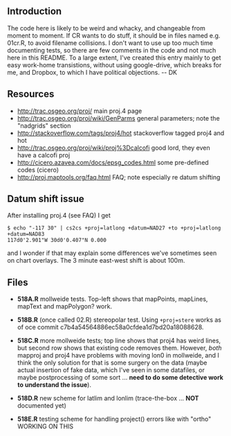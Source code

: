 ## Introduction

The code here is likely to be weird and whacky, and changeable from moment to
moment.  If CR wants to do stuff, it should be in files named e.g.  01cr.R, to
avoid filename collisions.  I don't want to use up too much time documenting
tests, so there are few comments in the code and not much here in this README.
To a large extent, I've created this entry mainly to get easy work-home
transistions, without using google-drive, which breaks for me, and Dropbox, to
which I have political objections. -- DK

## Resources

* http://trac.osgeo.org/proj/ main proj.4 page
* http://trac.osgeo.org/proj/wiki/GenParms general parameters; note the "nadgrids" section
* http://stackoverflow.com/tags/proj4/hot stackoverflow tagged proj4 and hot
* http://trac.osgeo.org/proj/wiki/proj%3Dcalcofi good lord, they even have a calcofi proj
* http://cicero.azavea.com/docs/epsg_codes.html some pre-defined codes (cicero)
* http://proj.maptools.org/faq.html FAQ; note especially re datum shifting

## Datum shift issue

After installing proj.4 (see FAQ) I get

    $ echo "-117 30" | cs2cs +proj=latlong +datum=NAD27 +to +proj=latlong +datum=NAD83
    117d0'2.901"W 30d0'0.407"N 0.000

and I wonder if that may explain some differences we've sometimes seen on chart
overlays.  The 3 minute east-west shift is about 100m.


## Files

* **518A.R** mollweide tests.  Top-left shows that mapPoints, mapLines, mapText and mapPolygon? work.

* **518B.R** (once called 02.R) stereopolar test.  Using ``+proj=stere`` works
  as of oce commit c7b4a54564886ec58a0cfdea1d7bd20a18088628.

* **518C.R** more mollweide tests; top line shows that proj4 has weird lines,
  but second row shows that existing code removes them.  However, *both*
  mapproj and proj4 have problems with moving lon0 in mollweide, and I think the
  only solution for that is some surgery on the data (maybe actual insertion of
  fake data, which I've seen in some datafiles, or maybe postprocessing of some
  sort ... **need to do some detective work to understand the issue**).

* **518D.R** new scheme for latlim and lonlim (trace-the-box ... **NOT** documented yet)

* **518E.R** testing scheme for handling project() errors like with "ortho" WORKING ON THIS



